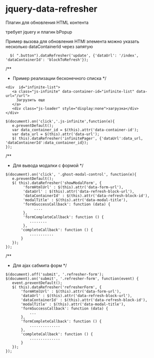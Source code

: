 # jquery-data-refresher


  Плагин для обновления HTML контента
 
  требует jquery и плагин bPopup
 
 
  Пример вызова для обновления HTMl элемента
  можно указать несколько dataContainerId через запятую
```
  $( ".button").dataRefresher('update', {'dataUrl': '/index', 'dataContainerId': 'blockToRefresh'});
 ```


/**
 * Пример реализации бесконечного списка
 */
 ```
 <div  id="infinite-list">     
    <a class="js-infinite" data-container-id="infinite-list" data-url="/url">
      Загрузить еще
    </a>
    <div class="js-loader" style="display:none">загрузка</div>       
 </div>
 ```
 
 ```
$(document).on('click','.js-infinite',function(e){
	e.preventDefault();
	var data_container_id = $(this).attr('data-container-id');
	var data_url = $(this).attr('data-url');
	$( this).dataRefresher('infinitePager', {'dataUrl':data_url, 'dataContainerId':data_container_id});
});

```

/**
 * Для вывода модалки с формой
 */
 ```
$(document).on('click', '.ghost-modal-control', function(e){
	e.preventDefault();
	$( this).dataRefresher('showModalForm', {
		 'formHtmlUrl' : $(this).attr('data-form-url'),
		 'dataUrl' : $(this).attr('data-refresh-block-url'),
		 'dataContainerId' : $(this).attr('data-refresh-block-id'),
	     'modalTitle' : $(this).attr('data-modal-title'),
		 'formSuccessCallback': function (data) {
              ....
		 },
		 'formCompleteCallback': function () {
			........
		 },
		'completeCallback': function () {
			...........
		}
	});
});
```

/**
 * Для ajax сабмита форм
 */
 
 ```
$(document).off('submit', '.refresher-form');
$(document).on('submit', '.refresher-form', function(event) {
	event.preventDefault();
	$( this).dataRefresher('refresherForm', {
		'formHtmlUrl' : $(this).attr('data-form-url'),
		'dataUrl' : $(this).attr('data-refresh-block-url'),
		'dataContainerId' : $(this).attr('data-refresh-block-id'),
		'modalTitle' : $(this).attr('data-modal-title'),
		'formSuccessCallback': function (data) {
            ...
		},
		'formCompleteCallback': function () {
			..............
		},
		'completeCallback': function () {
			..............
		}
	});
});
```